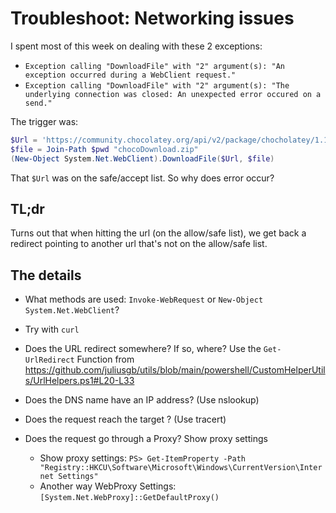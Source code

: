 # Troubleshoot: Networking issues

I spent most of this week on dealing with these 2 exceptions:

- `Exception calling "DownloadFile" with "2" argument(s): "An exception occurred during a WebClient request."`
- `Exception calling "DownloadFile" with "2" argument(s): "The underlying connection was closed: An unexpected error occured on a send."`

The trigger was:

```powershell
$Url = 'https://community.chocolatey.org/api/v2/package/chocholatey/1.1.0'
$file = Join-Path $pwd "chocoDownload.zip"
(New-Object System.Net.WebClient).DownloadFile($Url, $file)
```

That `$Url` was on the safe/accept list. So why does error occur?

## TL;dr

Turns out that when hitting the url (on the allow/safe list),
we get back a redirect pointing to another url that's not on the allow/safe list.

## The details

- What methods are used: `Invoke-WebRequest` or `New-Object System.Net.WebClient`?
- Try with `curl`
- Does the URL redirect somewhere? If so, where? Use the `Get-UrlRedirect` Function from <https://github.com/juliusgb/utils/blob/main/powershell/CustomHelperUtils/UrlHelpers.ps1#L20-L33>
- Does the DNS name have an IP address? (Use nslookup)
- Does the request reach the target ? (Use tracert)
- Does the request go through a Proxy? Show proxy settings

  - Show proxy settings: `PS> Get-ItemProperty -Path "Registry::HKCU\Software\Microsoft\Windows\CurrentVersion\Internet Settings"`
  - Another way WebProxy Settings: `[System.Net.WebProxy]::GetDefaultProxy()`